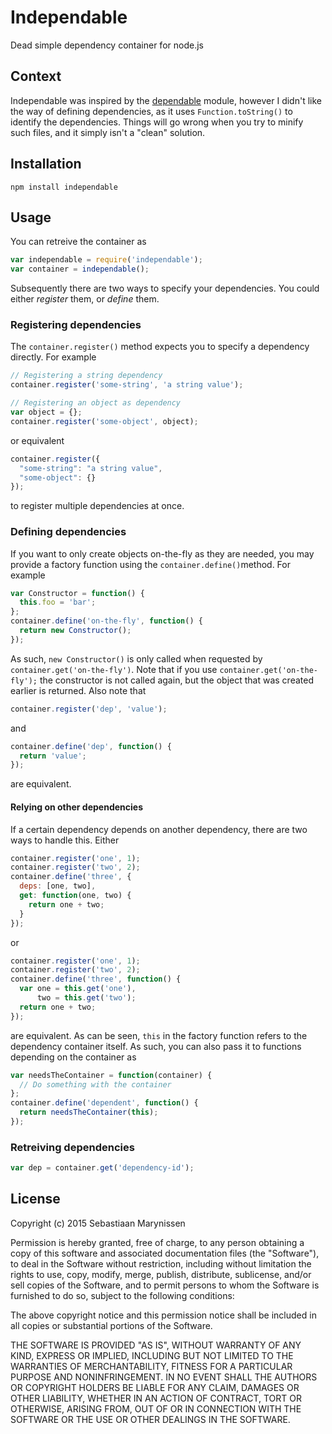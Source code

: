 Independable
============

Dead simple dependency container for node.js

## Context

Independable was inspired by the [dependable](https://www.npmjs.com/package/dependable) module, however I didn't like the way of defining dependencies, as it uses ```Function.toString()``` to identify the dependencies.
Things will go wrong when you try to minify such files, and it simply isn't a "clean" solution.

## Installation

```
npm install independable
```

## Usage

You can retreive the container as
```javascript
var independable = require('independable');
var container = independable();
```
Subsequently there are two ways to specify your dependencies. You could either _register_ them, or _define_ them.

### Registering dependencies

The ```container.register()``` method expects you to specify a dependency directly. For example
```javascript
// Registering a string dependency
container.register('some-string', 'a string value');

// Registering an object as dependency
var object = {};
container.register('some-object', object);
```
or equivalent
```javascript
container.register({
  "some-string": "a string value",
  "some-object": {}
});
```
to register multiple dependencies at once.

### Defining dependencies

If you want to only create objects on-the-fly as they are needed, you may provide a factory function using the ```container.define()```method.
For example
```javascript
var Constructor = function() {
  this.foo = 'bar';
};
container.define('on-the-fly', function() {
  return new Constructor();
});
```
As such, ```new Constructor()``` is only called when requested by ```container.get('on-the-fly')```.
Note that if you use ```container.get('on-the-fly');``` the constructor is not called again, but the object that was created earlier is returned.
Also note that
```javascript
container.register('dep', 'value');
```
and
```javascript
container.define('dep', function() {
  return 'value';
});
```
are equivalent.

#### Relying on other dependencies

If a certain dependency depends on another dependency, there are two ways to handle this. Either
```javascript
container.register('one', 1);
container.register('two', 2);
container.define('three', {
  deps: [one, two],
  get: function(one, two) {
    return one + two;
  }
});
```
or
```javascript
container.register('one', 1);
container.register('two', 2);
container.define('three', function() {
  var one = this.get('one'),
      two = this.get('two');
  return one + two;
});
```
are equivalent. As can be seen, ```this``` in the factory function refers to the dependency container itself.
As such, you can also pass it to functions depending on the container as
```javascript
var needsTheContainer = function(container) {
  // Do something with the container
};
container.define('dependent', function() {
  return needsTheContainer(this);
});
```

### Retreiving dependencies

```javascript
var dep = container.get('dependency-id');
```

## License

Copyright (c) 2015 Sebastiaan Marynissen

Permission is hereby granted, free of charge, to any person
obtaining a copy of this software and associated documentation
files (the "Software"), to deal in the Software without
restriction, including without limitation the rights to use,
copy, modify, merge, publish, distribute, sublicense, and/or sell
copies of the Software, and to permit persons to whom the
Software is furnished to do so, subject to the following
conditions:

The above copyright notice and this permission notice shall be
included in all copies or substantial portions of the Software.

THE SOFTWARE IS PROVIDED "AS IS", WITHOUT WARRANTY OF ANY KIND,
EXPRESS OR IMPLIED, INCLUDING BUT NOT LIMITED TO THE WARRANTIES
OF MERCHANTABILITY, FITNESS FOR A PARTICULAR PURPOSE AND
NONINFRINGEMENT. IN NO EVENT SHALL THE AUTHORS OR COPYRIGHT
HOLDERS BE LIABLE FOR ANY CLAIM, DAMAGES OR OTHER LIABILITY,
WHETHER IN AN ACTION OF CONTRACT, TORT OR OTHERWISE, ARISING
FROM, OUT OF OR IN CONNECTION WITH THE SOFTWARE OR THE USE OR
OTHER DEALINGS IN THE SOFTWARE.

